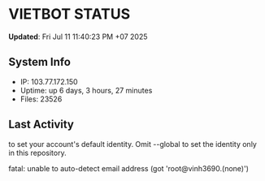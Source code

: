 # VIETBOT STATUS
**Updated**: Fri Jul 11 11:40:23 PM +07 2025

## System Info
- IP: 103.77.172.150
- Uptime: up 6 days, 3 hours, 27 minutes
- Files: 23526

## Last Activity

to set your account's default identity.
Omit --global to set the identity only in this repository.

fatal: unable to auto-detect email address (got 'root@vinh3690.(none)')

